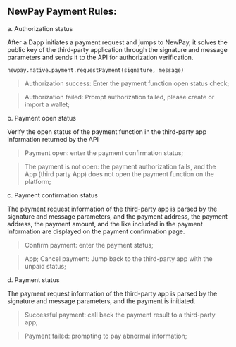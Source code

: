 ## NewPay Payment Rules: 

a. Authorization status

After a Dapp initiates a payment request and jumps to NewPay, it solves the public key of the third-party application through the signature and message parameters and sends it to the API for authorization verification.
```
newpay.native.payment.requestPayment(signature, message)
```

> Authorization success: Enter the payment function open status check;

> Authorization failed: Prompt authorization failed, please create or import a wallet;

b. Payment open status

Verify the open status of the payment function in the third-party app information returned by the API

> Payment open: enter the payment confirmation status;

> The payment is not open: the payment authorization fails, and the App (third party App) does not open the payment function on the platform;

c. Payment confirmation status

The payment request information of the third-party app is parsed by the signature and message parameters, and the payment address, the payment address, the payment amount, and the like included in the payment information are displayed on the payment confirmation page.

> Confirm payment: enter the payment status;

> App; Cancel payment: Jump back to the third-party app with the unpaid status;

d. Payment status

The payment request information of the third-party app is parsed by the signature and message parameters, and the payment is initiated.

> Successful payment: call back the payment result to a third-party app; 

> Payment failed: prompting to pay abnormal information;
